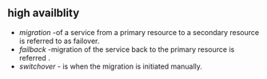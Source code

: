  
## high availblity

  - *migration* -of a service from a primary resource to a secondary resource is referred to as failover. 
  - *failback* -migration of the service back to the primary resource is referred .
  - *switchover* - is when the migration is initiated manually.

